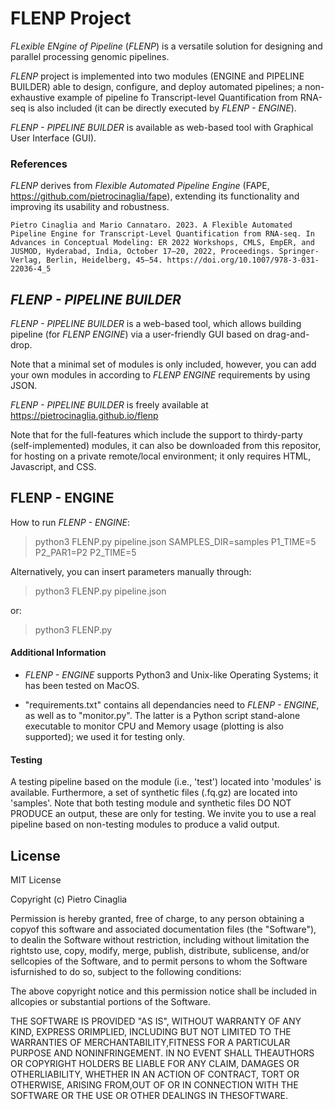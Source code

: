 # FLENP Project

*FLexible ENgine of Pipeline* (*FLENP*) is a versatile solution for designing and parallel processing genomic pipelines. 

*FLENP* project is implemented into two modules (ENGINE and PIPELINE BUILDER) able to design, configure, and deploy automated pipelines; a non-exhaustive example of pipeline fo Transcript-level Quantification from RNA-seq is also included (it can be directly executed by *FLENP - ENGINE*).

*FLENP - PIPELINE BUILDER* is available as web-based tool with Graphical User Interface (GUI).


### References

*FLENP* derives from *Flexible Automated Pipeline Engine* (FAPE, https://github.com/pietrocinaglia/fape), extending its functionality and improving its usability and robustness.

```
Pietro Cinaglia and Mario Cannataro. 2023. A Flexible Automated Pipeline Engine for Transcript-Level Quantification from RNA-seq. In Advances in Conceptual Modeling: ER 2022 Workshops, CMLS, EmpER, and JUSMOD, Hyderabad, India, October 17–20, 2022, Proceedings. Springer-Verlag, Berlin, Heidelberg, 45–54. https://doi.org/10.1007/978-3-031-22036-4_5
```


## *FLENP - PIPELINE BUILDER*

*FLENP - PIPELINE BUILDER* is a web-based tool, which allows building pipeline (for *FLENP ENGINE*) via a user-friendly GUI based on drag-and-drop.

Note that a minimal set of modules is only included, however, you can add your own modules in according to *FLENP ENGINE* requirements by using JSON.

*FLENP - PIPELINE BUILDER* is freely available at https://pietrocinaglia.github.io/flenp

Note that for the full-features which include the support to thirdy-party (self-implemented) modules, it can also be downloaded from this repositor, for hosting on a private remote/local environment; it only requires HTML, Javascript, and CSS.


## FLENP - ENGINE

How to run *FLENP - ENGINE*:

> python3 FLENP.py pipeline.json SAMPLES_DIR=samples P1_TIME=5 P2_PAR1=P2 P2_TIME=5

Alternatively, you can insert parameters manually through:

> python3 FLENP.py pipeline.json

or:

> python3 FLENP.py


#### Additional Information

- *FLENP - ENGINE* supports Python3 and Unix-like Operating Systems; it has been tested on MacOS.

- "requirements.txt" contains all dependancies need to *FLENP - ENGINE*, as well as to "monitor.py". The latter is a Python script stand-alone executable to monitor CPU and Memory usage (plotting is also supported); we used it for testing only.


#### Testing

A testing pipeline based on the module (i.e., 'test') located into 'modules' is available. Furthermore, a set of synthetic files (.fq.gz) are located into 'samples'.
Note that both testing module and synthetic files DO NOT PRODUCE an output, these are only for testing.
We invite you to use a real pipeline based on non-testing modules to produce a valid output.


## License

MIT License

Copyright (c) Pietro Cinaglia

Permission is hereby granted, free of charge, to any person obtaining a copyof this software and associated documentation files (the "Software"), to dealin the Software without restriction, including without limitation the rightsto use, copy, modify, merge, publish, distribute, sublicense, and/or sellcopies of the Software, and to permit persons to whom the Software isfurnished to do so, subject to the following conditions:

The above copyright notice and this permission notice shall be included in allcopies or substantial portions of the Software.

THE SOFTWARE IS PROVIDED "AS IS", WITHOUT WARRANTY OF ANY KIND, EXPRESS ORIMPLIED, INCLUDING BUT NOT LIMITED TO THE WARRANTIES OF MERCHANTABILITY,FITNESS FOR A PARTICULAR PURPOSE AND NONINFRINGEMENT. IN NO EVENT SHALL THEAUTHORS OR COPYRIGHT HOLDERS BE LIABLE FOR ANY CLAIM, DAMAGES OR OTHERLIABILITY, WHETHER IN AN ACTION OF CONTRACT, TORT OR OTHERWISE, ARISING FROM,OUT OF OR IN CONNECTION WITH THE SOFTWARE OR THE USE OR OTHER DEALINGS IN THESOFTWARE.